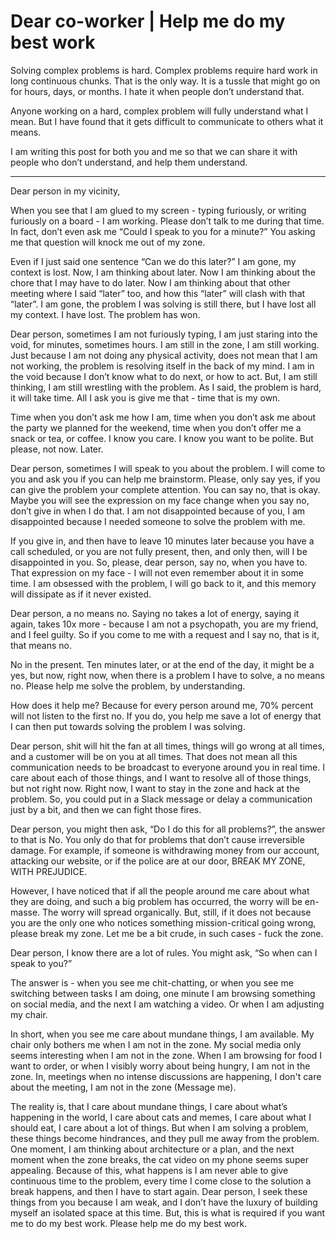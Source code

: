 # Dear co-worker | Help me do my best work

Solving complex problems is hard. Complex problems require hard work in long continuous chunks. That is the only way. It is a tussle that might go on for hours, days, or months. I hate it when people don’t understand that.

Anyone working on a hard, complex problem will fully understand what I mean. But I have found that it gets difficult to communicate to others what it means.

I am writing this post for both you and me so that we can share it with people who don’t understand, and help them understand.

---

Dear person in my vicinity,

When you see that I am glued to my screen - typing furiously, or writing furiously on a board - I am working. Please don’t talk to me during that time. In fact, don’t even ask me “Could I speak to you for a minute?” You asking me that question will knock me out of my zone.

Even if I just said one sentence “Can we do this later?” I am gone, my context is lost. Now, I am thinking about later. Now I am thinking about the chore that I may have to do later. Now I am thinking about that other meeting where I said “later” too, and how this “later” will clash with that “later”. I am gone, the problem I was solving is still there, but I have lost all my context. I have lost. The problem has won.

Dear person, sometimes I am not furiously typing, I am just staring into the void, for minutes, sometimes hours. I am still in the zone, I am still working. Just because I am not doing any physical activity, does not mean that I am not working, the problem is resolving itself in the back of my mind. I am in the void because I don’t know what to do next, or how to act. But, I am still thinking, I am still wrestling with the problem. As I said, the problem is hard, it will take time. All I ask you is give me that - time that is my own.

Time when you don’t ask me how I am, time when you don’t ask me about the party we planned for the weekend, time when you don’t offer me a snack or tea, or coffee. I know you care. I know you want to be polite. But please, not now. Later.

Dear person, sometimes I will speak to you about the problem. I will come to you and ask you if you can help me brainstorm. Please, only say yes, if you can give the problem your complete attention. You can say no, that is okay. Maybe you will see the expression on my face change when you say no, don’t give in when I do that. I am not disappointed because of you, I am disappointed because I needed someone to solve the problem with me.

If you give in, and then have to leave 10 minutes later because you have a call scheduled, or you are not fully present, then, and only then, will I be disappointed in you. So, please, dear person, say no, when you have to. That expression on my face - I will not even remember about it in some time. I am obsessed with the problem, I will go back to it, and this memory will dissipate as if it never existed.

Dear person, a no means no. Saying no takes a lot of energy, saying it again, takes 10x more - because I am not a psychopath, you are my friend, and I feel guilty. So if you come to me with a request and I say no, that is it, that means no.

No in the present. Ten minutes later, or at the end of the day, it might be a yes, but now, right now, when there is a problem I have to solve, a no means no. Please help me solve the problem, by understanding.

How does it help me? Because for every person around me, 70% percent will not listen to the first no. If you do, you help me save a lot of energy that I can then put towards solving the problem I was solving.

Dear person, shit will hit the fan at all times, things will go wrong at all times, and a customer will be on you at all times. That does not mean all this communication needs to be broadcast to everyone around you in real time. I care about each of those things, and I want to resolve all of those things, but not right now. Right now, I want to stay in the zone and hack at the problem. So, you could put in a Slack message or delay a communication just by a bit, and then we can fight those fires.

Dear person, you might then ask, “Do I do this for all problems?”, the answer to that is No. You only do that for problems that don’t cause irreversible damage. For example, if someone is withdrawing money from our account, attacking our website, or if the police are at our door, BREAK MY ZONE, WITH PREJUDICE.

However, I have noticed that if all the people around me care about what they are doing, and such a big problem has occurred, the worry will be en-masse. The worry will spread organically. But, still, if it does not because you are the only one who notices something mission-critical going wrong, please break my zone. Let me be a bit crude, in such cases - fuck the zone.

Dear person, I know there are a lot of rules. You might ask, “So when can I speak to you?”

The answer is - when you see me chit-chatting, or when you see me switching between tasks I am doing, one minute I am browsing something on social media, and the next I am watching a video. Or when I am adjusting my chair.

In short, when you see me care about mundane things, I am available. My chair only bothers me when I am not in the zone. My social media only seems interesting when I am not in the zone. When I am browsing for food I want to order, or when I visibly worry about being hungry, I am not in the zone. In, meetings when no intense discussions are happening, I don't care about the meeting, I am not in the zone (Message me).

The reality is, that I care about mundane things, I care about what’s happening in the world, I care about cats and memes, I care about what I should eat, I care about a lot of things. But when I am solving a problem, these things become hindrances, and they pull me away from the problem. One moment, I am thinking about architecture or a plan, and the next moment when the zone breaks, the cat video on my phone seems super appealing. Because of this, what happens is I am never able to give continuous time to the problem, every time I come close to the solution a break happens, and then I have to start again. Dear person, I seek these things from you because I am weak, and I don’t have the luxury of building myself an isolated space at this time. But, this is what is required if you want me to do my best work. Please help me do my best work.
